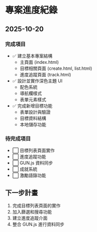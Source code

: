 # 專案進度紀錄

## 2025-10-20
### 完成項目
- ✅ 建立基本專案結構
  - 主頁面 (index.html)
  - 目標相關頁面 (create.html, list.html)
  - 進度追蹤頁面 (track.html)
- ✅ 設計並實作深色主題 UI
  - 配色系統
  - 導航欄樣式
  - 表單元素樣式
- ✅ 完成新增目標功能
  - 表單設計與驗證
  - 目標資料結構
  - 本地儲存功能

### 待完成項目
- ⬜ 目標列表頁面實作
- ⬜ 進度追蹤功能
- ⬜ GUN.js 資料同步
- ⬜ 成就系統
- ⬜ 激勵語錄功能

## 下一步計畫
1. 完成目標列表頁面的實作
2. 加入篩選和搜尋功能
3. 建立進度追蹤介面
4. 整合 GUN.js 進行資料同步